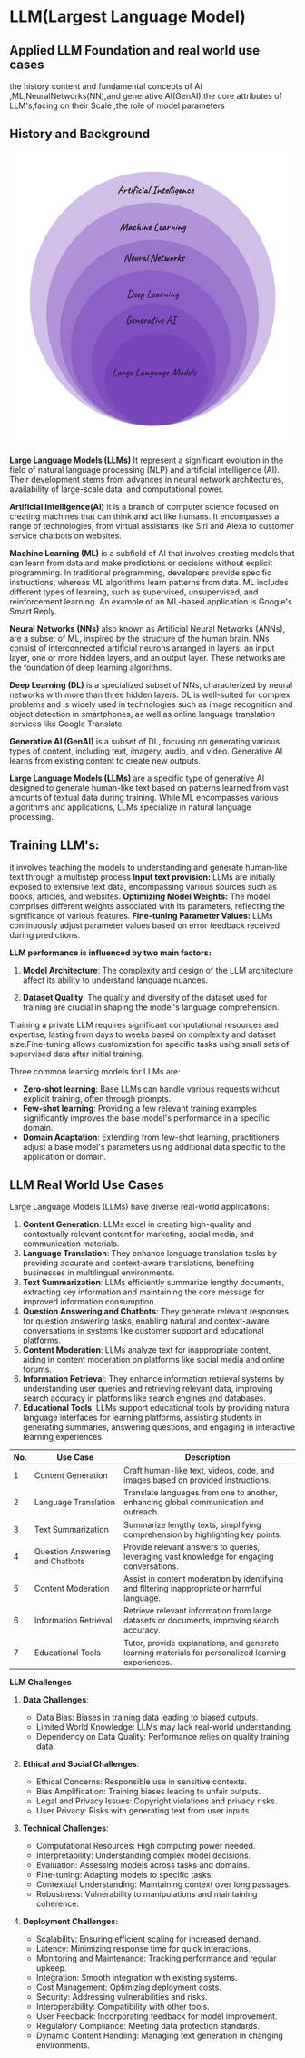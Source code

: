 # LLM(Largest Language Model)
## Applied LLM Foundation and real world use cases
the history content and fundamental concepts of AI ,ML,NeuralNetworks(NN),and generative AI(GenAI),the core attributes of LLM's,facing on their Scale ,the role of model parameters

## History and Background

![alt text](assests/history.png)

**Large Language Models (LLMs)** It represent a significant evolution in the field of natural language processing (NLP) and artificial intelligence (AI). Their development stems from advances in neural network architectures, availability of large-scale data, and computational power.

**Artificial Intelligence(AI)** it is a branch of computer science focused on creating machines that can think and act like humans. It encompasses a range of technologies, from virtual assistants like Siri and Alexa to customer service chatbots on websites.

**Machine Learning (ML)** is a subfield of AI that involves creating models that can learn from data and make predictions or decisions without explicit programming. In traditional programming, developers provide specific instructions, whereas ML algorithms learn patterns from data. ML includes different types of learning, such as supervised, unsupervised, and reinforcement learning. An example of an ML-based application is Google's Smart Reply.

**Neural Networks (NNs)** also known as Artificial Neural Networks (ANNs), are a subset of ML, inspired by the structure of the human brain. NNs consist of interconnected artificial neurons arranged in layers: an input layer, one or more hidden layers, and an output layer. These networks are the foundation of deep learning algorithms.

**Deep Learning (DL)** is a specialized subset of NNs, characterized by neural networks with more than three hidden layers. DL is well-suited for complex problems and is widely used in technologies such as image recognition and object detection in smartphones, as well as online language translation services like Google Translate.

**Generative AI (GenAI)** is a subset of DL, focusing on generating various types of content, including text, imagery, audio, and video. Generative AI learns from existing content to create new outputs.

**Large Language Models (LLMs)** are a specific type of generative AI designed to generate human-like text based on patterns learned from vast amounts of textual data during training. While ML encompasses various algorithms and applications, LLMs specialize in natural language processing.

## Training LLM's: 
it involves teaching the models to understanding and generate human-like text through a multistep process
**Input text provision:** 
LLMs are initially exposed to extensive text data, encompassing various sources such as books, articles, and websites.
**Optimizing Model Weights:**
The model comprises different weights associated with its parameters, reflecting the significance of various features.
**Fine-tuning Parameter Values:**
LLMs continuously adjust parameter values based on error feedback received during predictions.

**LLM performance is influenced by two main factors:**

1. **Model Architecture**: The complexity and design of the LLM architecture affect its ability to understand language nuances.
   
2. **Dataset Quality**: The quality and diversity of the dataset used for training are crucial in shaping the model's language comprehension.

Training a private LLM requires significant computational resources and expertise, lasting from days to weeks based on complexity and dataset size.Fine-tuning allows customization for specific tasks using small sets of supervised data after initial training.

Three common learning models for LLMs are:
- **Zero-shot learning**: Base LLMs can handle various requests without explicit training, often through prompts.
- **Few-shot learning**: Providing a few relevant training examples significantly improves the base model's performance in a specific domain.
- **Domain Adaptation**: Extending from few-shot learning, practitioners adjust a base model's parameters using additional data specific to the application or domain.


## LLM Real World Use Cases

Large Language Models (LLMs) have diverse real-world applications:

1. **Content Generation**: LLMs excel in creating high-quality and contextually relevant content for marketing, social media, and communication materials.
2. **Language Translation**: They enhance language translation tasks by providing accurate and context-aware translations, benefiting businesses in multilingual environments.
3. **Text Summarization**: LLMs efficiently summarize lengthy documents, extracting key information and maintaining the core message for improved information consumption.
4. **Question Answering and Chatbots**: They generate relevant responses for question answering tasks, enabling natural and context-aware conversations in systems like customer support and educational platforms.
5. **Content Moderation**: LLMs analyze text for inappropriate content, aiding in content moderation on platforms like social media and online forums.
6. **Information Retrieval**: They enhance information retrieval systems by understanding user queries and retrieving relevant data, improving search accuracy in platforms like search engines and databases.
7. **Educational Tools**: LLMs support educational tools by providing natural language interfaces for learning platforms, assisting students in generating summaries, answering questions, and engaging in interactive learning experiences.

| No. | Use Case              | Description                                                                                   |
|-----|-----------------------|-----------------------------------------------------------------------------------------------|
| 1   | Content Generation     | Craft human-like text, videos, code, and images based on provided instructions.              |
| 2   | Language Translation   | Translate languages from one to another, enhancing global communication and outreach.        |
| 3   | Text Summarization     | Summarize lengthy texts, simplifying comprehension by highlighting key points.                |
| 4   | Question Answering and Chatbots | Provide relevant answers to queries, leveraging vast knowledge for engaging conversations. |
| 5   | Content Moderation     | Assist in content moderation by identifying and filtering inappropriate or harmful language. |
| 6   | Information Retrieval  | Retrieve relevant information from large datasets or documents, improving search accuracy.   |
| 7   | Educational Tools      | Tutor, provide explanations, and generate learning materials for personalized learning experiences. |

**LLM Challenges**

1. **Data Challenges**:
   - Data Bias: Biases in training data leading to biased outputs.
   - Limited World Knowledge: LLMs may lack real-world understanding.
   - Dependency on Data Quality: Performance relies on quality training data.

2. **Ethical and Social Challenges**:
   - Ethical Concerns: Responsible use in sensitive contexts.
   - Bias Amplification: Training biases leading to unfair outputs.
   - Legal and Privacy Issues: Copyright violations and privacy risks.
   - User Privacy: Risks with generating text from user inputs.

3. **Technical Challenges**:
   - Computational Resources: High computing power needed.
   - Interpretability: Understanding complex model decisions.
   - Evaluation: Assessing models across tasks and domains.
   - Fine-tuning: Adapting models to specific tasks.
   - Contextual Understanding: Maintaining context over long passages.
   - Robustness: Vulnerability to manipulations and maintaining coherence.

4. **Deployment Challenges**:
   - Scalability: Ensuring efficient scaling for increased demand.
   - Latency: Minimizing response time for quick interactions.
   - Monitoring and Maintenance: Tracking performance and regular upkeep.
   - Integration: Smooth integration with existing systems.
   - Cost Management: Optimizing deployment costs.
   - Security: Addressing vulnerabilities and risks.
   - Interoperability: Compatibility with other tools.
   - User Feedback: Incorporating feedback for model improvement.
   - Regulatory Compliance: Meeting data protection standards.
   - Dynamic Content Handling: Managing text generation in changing environments.